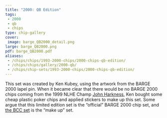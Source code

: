 ```yaml
---
title: "2000: QB Edition"
tags:
 - 2000
 - qb
 - chips
type: chip-gallery
cover:
 image: barge_QB2000_detail.png
large: barge_QB2000.png
pdf: barge_QB2000.pdf
aliases:
 - /chips/chips/1993-2000-chips/2000-chips-qb-edition/
 - /chips/chips/gallery/2000-qb/
 - /chips/chip-sets/1993-2000-chips/2000-chips-qb-edition/
---
```


This set was created by Ken Kubey, using the artwork from the BARGE 2000 lapel
pin. When it became clear that there would be no BARGE 2000 chips coming from
the 1999 NLHE Champ [John Harkness](https://www.imdb.com/name/nm2190393/), Ken
bought some cheap plastic poker chips and applied stickers to make up this
set. Some argue that this limited edition set is the &#8220;official&#8221;
BARGE 2000 chip set, and [the BCC set](../2000-bcc/) is the &#8220;make
up&#8221; set.
